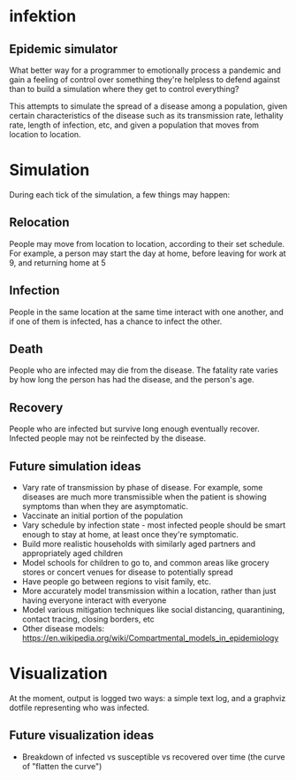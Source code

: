 # infektion
## Epidemic simulator

What better way for a programmer to emotionally process a pandemic and gain a feeling of control over something they're helpless to defend against than to build a simulation where they get to control everything?

This attempts to simulate the spread of a disease among a population, given certain characteristics of the disease such as its transmission rate, lethality rate, length of infection, etc, and given a population that moves from location to location.

# Simulation
During each tick of the simulation, a few things may happen:
## Relocation
People may move from location to location, according to their set schedule. For example, a person may start the day at home, before leaving for work at 9, and returning home at 5
## Infection
People in the same location at the same time interact with one another, and if one of them is infected, has a chance to infect the other.
## Death
People who are infected may die from the disease. The fatality rate varies by how long the person has had the disease, and the person's age.
## Recovery
People who are infected but survive long enough eventually recover. Infected people may not be reinfected by the disease.

## Future simulation ideas
- Vary rate of transmission by phase of disease. For example, some diseases are much more transmissible when the patient is showing symptoms than when they are asymptomatic.
- Vaccinate an initial portion of the population
- Vary schedule by infection state - most infected people should be smart enough to stay at home, at least once they're symptomatic.
- Build more realistic households with similarly aged partners and appropriately aged children
- Model schools for children to go to, and common areas like grocery stores or concert venues for disease to potentially spread
- Have people go between regions to visit family, etc.
- More accurately model transmission within a location, rather than just having everyone interact with everyone
- Model various mitigation techniques like social distancing, quarantining, contact tracing, closing borders, etc
- Other disease models: https://en.wikipedia.org/wiki/Compartmental_models_in_epidemiology



# Visualization
At the moment, output is logged two ways: a simple text log, and a graphviz dotfile representing who was infected.
## Future visualization ideas
- Breakdown of infected vs susceptible vs recovered over time (the curve of "flatten the curve")
